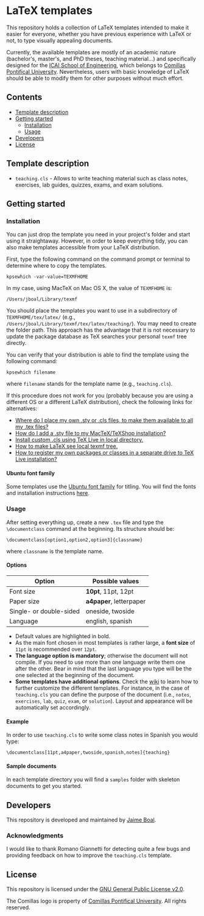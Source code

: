 # LaTeX templates
This repository holds a collection of LaTeX templates intended to make it easier for everyone, whether you have previous experience with LaTeX or not, to type visually appealing documents.

Currently, the available templates are mostly of an academic nature (bachelor's, master's, and PhD theses, teaching material...) and specifically designed for the [ICAI School of Engineering](http://icai.comillas.edu/), which belongs to [Comillas Pontifical University](http://comillas.edu/). Nevertheless, users with basic knowledge of LaTeX should be able to modify them for other purposes without much effort.

## Contents
- [Template description](#template-description)
- [Getting started](#getting-started)
  - [Installation](#installation)
  - [Usage](#usage)
- [Developers](#developers)
- [License](#license)

## Template description
- `teaching.cls` - Allows to write teaching material such as class notes, exercises, lab guides, quizzes, exams, and exam solutions.

## Getting started
### Installation
You can just drop the template you need in your project's folder and start using it straightaway. However, in order to keep everything tidy, you can also make templates accessible from your LaTeX distribution.

First, type the following command on the command prompt or terminal to determine where to copy the templates.

```
kpsewhich -var-value=TEXMFHOME
```

In my case, using MacTeX on Mac OS X, the value of `TEXMFHOME` is:

```
/Users/jboal/Library/texmf
```

You should place the templates you want to use in a subdirectory of `TEXMFHOME/tex/latex/` (e.g., `/Users/jboal/Library/texmf/tex/latex/teaching/`). You may need to create the folder path. This approach has the advantage that it is not necessary to update the package database as TeX searches your personal `texmf` tree directly.

You can verify that your distribution is able to find the template using the following command:

```
kpsewhich filename
```

where `filename` stands for the template name (e.g., `teaching.cls`).

If this procedure does not work for you (probably because you are using a different OS or a different LaTeX distribution), check the following links for alternatives:
- [Where do I place my own .sty or .cls files, to make them available to all my .tex files?](http://tex.stackexchange.com/questions/1137/where-do-i-place-my-own-sty-or-cls-files-to-make-them-available-to-all-my-te)
- [How do I add a .sty file to my MacTeX/TeXShop installation?](http://tex.stackexchange.com/questions/10252/how-do-i-add-a-sty-file-to-my-mactex-texshop-installation)
- [Install custom .cls using TeX Live in local directory.](http://tex.stackexchange.com/questions/96976/install-custom-cls-using-tex-live-in-local-directory)
- [How to make LaTeX see local texmf tree.](http://tex.stackexchange.com/questions/30494/how-to-make-latex-see-local-texmf-tree)
- [How to register my own packages or classes in a separate drive to TeX Live installation?](http://tex.stackexchange.com/questions/20160/how-to-register-my-own-packages-or-classes-in-a-separate-drive-to-tex-live-insta)

#### Ubuntu font family
Some templates use the [Ubuntu font family](http://font.ubuntu.com/) for titling. You will find the fonts and installation instructions [here](https://github.com/tzwenn/ubuntu-latex-fonts).

### Usage
After setting everything up, create a new `.tex` file and type the `\documentclass` command at the beginning. Its structure should be:

```
\documentclass[option1,option2,option3]{classname}
```
where `classname` is the template name.

#### Options

| Option                  | Possible values          |
|-------------------------|--------------------------|
| Font size               | **10pt**, 11pt, 12pt     |
| Paper size              | **a4paper**, letterpaper |
| Single- or double-sided | oneside, twoside         |
| Language                | english, spanish         |

- Default values are highlighted in bold.
- As the main font chosen in most templates is rather large, a **font size** of `11pt` is recommended over `12pt`.
- **The language option is mandatory**; otherwise the document will not compile. If you need to use more than one language write them one after the other. Bear in mind that the last language you type will be the one selected at the beginning of the document.
- **Some templates have additional options**. Check the [wiki](https://github.com/jboalml/latex/wiki) to learn how to further customize the different templates. For instance, in the case of `teaching.cls` you can define the purpose of the document (i.e., `notes`, `exercises`, `lab`, `quiz`, `exam`, or `solution`). Layout and appearance will be automatically set accordingly.

#### Example
In order to use `teaching.cls` to write some class notes in Spanish you would type:

```
\documentclass[11pt,a4paper,twoside,spanish,notes]{teaching}
```

#### Sample documents
In each template directory you will find a `samples` folder with skeleton documents to get you started.

## Developers
This repository is developed and maintained by [Jaime Boal](https://github.com/jboalml).

### Acknowledgments
I would like to thank Romano Giannetti for detecting quite a few bugs and providing feedback on how to improve the `teaching.cls` template.

## License
This repository is licensed under the [GNU General Public License v2.0](LICENSE.txt).

The Comillas logo is property of [Comillas Pontifical University](http://comillas.edu/). All rights reserved.
